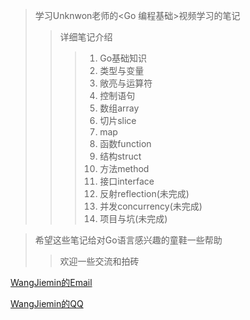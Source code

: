 >学习Unknwon老师的<Go 编程基础>视频学习的笔记
>>详细笔记介绍
>>>01. Go基础知识 
>>>02. 类型与变量
>>>03. 敞亮与运算符
>>>04. 控制语句
>>>05. 数组array
>>>06. 切片slice
>>>07. map
>>>08. 函数function 
>>>09. 结构struct
>>>10. 方法method
>>>11. 接口interface
>>>12. 反射reflection(未完成)
>>>13. 并发concurrency(未完成)
>>>14. 项目与坑(未完成)
 
>希望这些笔记给对Go语言感兴趣的童鞋一些帮助
>>欢迎一些交流和拍砖

[WangJiemin的Email](278667010@qq.com "Email")

[WangJiemin的QQ](278667010 "QQ")
